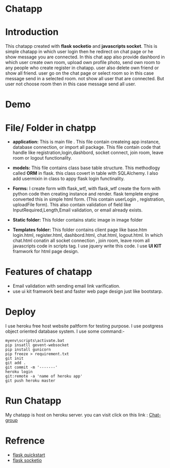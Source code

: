 # Chatapp
# Introduction

This chatapp created with **flask socketio** and **javascripts socket**. This is simple chatapp in which user login then he redirect on chat page or he show message you are connected. In this chat app also provide dashbord in which user create own room, upload own profile photo, send own room to any people who create register in chatapp. user also delete own friend or show all friend. user go on the chat page or select room so in this case message send in a selected room. not show all user that are connected. But user not choose room then in this case message send all user.

# Demo
# File/ Folder in chatpp
  * **application:** This is main file . This file contain createing app instance, database connection, or import all package. This file contain code that handle like registration,login,dashbord, socket connect, join room, leave room or logout functionality.

  * **models:** This file contains class base table structure. This methodlogy called **ORM** in flask. this class covert in table with SQLAlchemy. I also add usermixin in class to appy flask login functinality.

  * **Forms:** I create form with flask_wtf, with flask_wtf create the form with python code then creating instance and render. flask templete engine converted this in simple html form. (This contain userLogin , registration, uploadFile form). This also contain validation of field like InputRequired,Length,Email validation, or email already exists.

  * **Static folder:** This folder contains static image in image folder
  
  * **Templates folder:** This folder contains client page like base.htm login.html, register.html, dashbord.html, chat.html, logout.html. In which chat.html conatin all socket connection , join room, leave room all javascripts code in scripts tag. I use jquery write this code. I use **UI KIT** framwork for html page design.         
# Features of chatapp
  * Email validation with sending email link varification.
  * use ui kit framwork best and faster web page design just like bootstarp.

# Deploy
 I use heroku free host website paltform for testing purpose. I use postgress object oriented database system.
 I use some command:-
 ```
 myenv\scripts\activate.bat
 pip insatll gevent-websocket
 pip install gunicorn
 pip freeze > requirement.txt
 git init
 git add .
 git commit -m '-------'
 heroku login
 git:remote -a 'name of heroku app'
 git push heroku master
 ```
 # Run Chatapp
 My chatapp is host on heroku server. you can visit click on this link :
 [Chat-group](https://mychat-group.herokuapp.com)

 # Refrence 
  * [flask quickstart ](https://flask.palletsprojects.com/en/1.1.x/quickstart/)
  * [flask socketio](https://flask-socketio.readthedocs.io/en/latest/)


